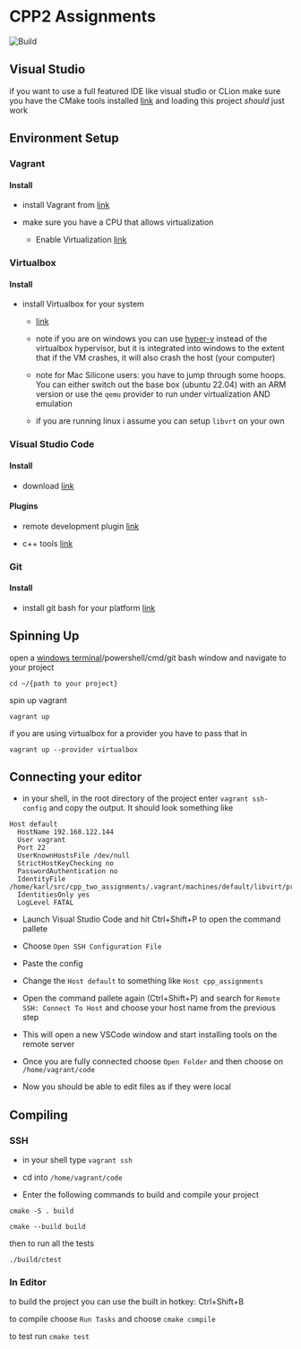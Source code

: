 # CPP2 Assignments
![Build](https://github.com/kstatz12/cpp_two_assignments/actions/workflows/cmake_build.yml/badge.svg)

## Visual Studio
if you want to use a full featured IDE like visual studio or CLion make sure you have the CMake tools installed
[link](https://learn.microsoft.com/en-us/cpp/build/cmake-projects-in-visual-studio?view=msvc-170) and loading this project _should_ just work

## Environment Setup

### Vagrant
#### Install
- install Vagrant from [link](https://developer.hashicorp.com/vagrant/docs/installation)

- make sure you have a CPU that allows virtualization
  - Enable Virtualization [link](https://support.microsoft.com/en-us/windows/enable-virtualization-on-windows-c5578302-6e43-4b4b-a449-8ced115f58e1)

### Virtualbox
#### Install 
- install Virtualbox for your system
  - [link](https://www.virtualbox.org/wiki/Downloads)
  
  - note if you are on windows you can use [hyper-v](https://learn.microsoft.com/en-us/windows-server/virtualization/hyper-v/hyper-v-overview?pivots=windows-server) instead of the virtualbox hypervisor, but it is integrated into windows to the extent that if the VM crashes, it will also crash the host (your computer)

  - note for Mac Silicone users: you have to jump through some hoops. You can either switch out the base box (ubuntu 22.04) with an ARM version or use the `qemu` provider to run under virtualization AND emulation
  
  - if you are running linux i assume you can setup `libvrt` on your own

### Visual Studio Code
#### Install
- download [link](https://code.visualstudio.com/download)

#### Plugins
- remote development plugin [link](https://code.visualstudio.com/docs/remote/remote-overview)

- c++ tools [link](https://code.visualstudio.com/docs/languages/cpp)

### Git
#### Install

- install git bash for your platform [link](https://git-scm.com/downloads)

## Spinning Up

open a [windows terminal](https://github.com/microsoft/terminal)/powershell/cmd/git bash window and navigate to your project

``` shell
cd ~/{path to your project}
```

spin up vagrant

``` shell
vagrant up
```

if you are using virtualbox for a provider you have to pass that in

``` shell
vagrant up --provider virtualbox
```

## Connecting your editor

- in your shell, in the root directory of the project enter `vagrant ssh-config` and copy the output. It should look something like 

``` shell
Host default
  HostName 192.168.122.144
  User vagrant
  Port 22
  UserKnownHostsFile /dev/null
  StrictHostKeyChecking no
  PasswordAuthentication no
  IdentityFile /home/karl/src/cpp_two_assignments/.vagrant/machines/default/libvirt/private_key
  IdentitiesOnly yes
  LogLevel FATAL
```

- Launch Visual Studio Code and hit Ctrl+Shift+P to open the command pallete

- Choose `Open SSH Configuration File`

- Paste the config

- Change the `Host default` to something like `Host cpp_assignments`

- Open the command pallete again (Ctrl+Shift+P) and search for `Remote SSH: Connect To Host` and choose your host name from the previous step

- This will open a new VSCode window and start installing tools on the remote server

- Once you are fully connected choose `Open Folder` and then choose on `/home/vagrant/code`

- Now you should be able to edit files as if they were local

## Compiling

### SSH
- in your shell type `vagrant ssh`

- cd into `/home/vagrant/code`

- Enter the following commands to build and compile your project

``` shell
cmake -S . build

cmake --build build
```

then to run all the tests

``` shell
./build/ctest
```

### In Editor

to build the project you can use the built in hotkey: Ctrl+Shift+B


to compile choose `Run Tasks` and choose `cmake compile`

to test run `cmake test`


